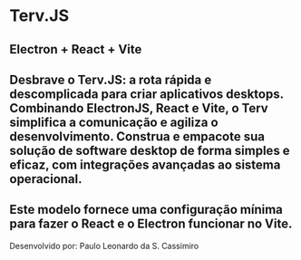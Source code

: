 # Terv.JS

## Electron + React + Vite 

## Desbrave o Terv.JS: a rota rápida e descomplicada para criar aplicativos desktops. Combinando ElectronJS, React e Vite, o Terv simplifica a comunicação e agiliza o desenvolvimento. Construa e empacote sua solução de software desktop de forma simples e eficaz, com integrações avançadas ao sistema operacional.

## Este modelo fornece uma configuração mínima para fazer o React e o Electron funcionar no Vite.

Desenvolvido por: Paulo Leonardo da S. Cassimiro

